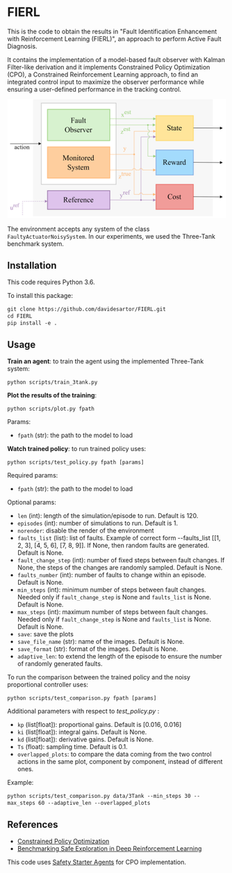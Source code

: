 # FIERL
This is the code to obtain the results in "Fault Identification Enhancement with Reinforcement Learning (FIERL)", an approach to perform Active Fault Diagnosis.

It contains the implementation of a model-based fault observer with Kalman Filter-like derivation and it implements Constrained Policy Optimization (CPO), a Constrained Reinforcement Learning approach, to find an integrated control input to maximize the observer performance while ensuring a user-defined performance in the tracking control. 

![](scheme.png)

The environment accepts any system of the class `FaultyActuatorNoisySystem`. In our experiments, we used the Three-Tank benchmark system. 

## Installation
This code requires Python 3.6. 

To install this package: 
```
git clone https://github.com/davidesartor/FIERL.git
cd FIERL
pip install -e .
```

## Usage 
**Train an agent**: to train the agent using the implemented Three-Tank system: 

```
python scripts/train_3tank.py
```
**Plot the results of the training**:
```
python scripts/plot.py fpath
```
Params:
- `fpath` (str): the path to the model to load
  
**Watch trained policy**: to run trained policy uses: 
```
python scripts/test_policy.py fpath [params]
```
Required params: 
- `fpath` (str): the path to the model to load

Optional params: 
- `len` (int): length of the simulation/episode to run. Default is 120. 
- `episodes` (int): number of simulations to run. Default is 1. 
- `norender`: disable the render of the environment
- `faults_list` (list): list of faults. Example of correct form --faults_list [[1, 2, 3], [4, 5, 6], [7, 8, 9]]. If None, then random faults are generated. Default is None.
- `fault_change_step` (int): number of fixed steps between fault changes. If None, the steps of the changes are randomly sampled. Default is None. 
- `faults_number` (int): number of faults to change within an episode. Default is None. 
- `min_steps` (int): minimum number of steps between fault changes. Needed only if `fault_change_step` is None and `faults_list` is None. Default is None.
- `max_steps` (int): maximum number of steps between fault changes. Needed only if `fault_change_step` is None and `faults_list` is None. Default is None. 
- `save`: save the plots
- `save_file_name` (str): name of the images. Default is None.
- `save_format` (str): format of the images. Default is None. 
- `adaptive_len`: to extend the length of the episode to ensure the number of randomly generated faults.

To run the comparison between the trained policy and the noisy proportional controller uses: 
```
python scripts/test_comparison.py fpath [params]
```

Additional parameters with respect to _test_policy.py_ : 

- `kp` (list[float]): proportional gains. Default is [0.016, 0.016]
- `ki` (list[float]): integral gains. Default is None. 
- `kd` (list[float]): derivative gains. Default is None. 
- `Ts` (float): sampling time. Default is 0.1. 
- `overlapped_plots`: to compare the data coming from the two control actions in the same plot, component by component, instead of different ones.


Example: 
```
python scripts/test_comparison.py data/3Tank --min_steps 30 --max_steps 60 --adaptive_len --overlapped_plots
```

## References
- [Constrained Policy Optimization](https://proceedings.mlr.press/v70/achiam17a.html)
- [Benchmarking Safe Exploration in Deep Reinforcement Learning ](https://openai.com/research/benchmarking-safe-exploration-in-deep-reinforcement-learning)

This code uses [Safety Starter Agents](https://github.com/openai/safety-starter-agents) for CPO implementation.



